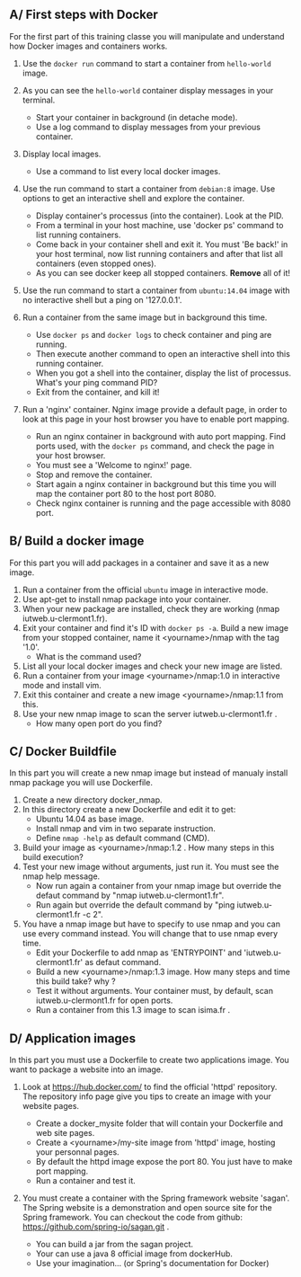 ## A/ First steps with Docker
For the first part of this training classe you will manipulate and understand how Docker images and containers works.

1. Use the `docker run` command to start a container from `hello-world` image.
2. As you can see the `hello-world` container display messages in your terminal.
    - Start your container in background (in detache mode).
    - Use a log command to display messages from your previous container.
3. Display local images.   
    - Use a command to list every local docker images. 
4. Use the run command to start a container from `debian:8` image. Use options to get an interactive shell and explore the container.
    - Display container's processus (into the container). Look at the PID.
    - From a terminal in your host machine, use 'docker ps' command to list running containers.
    - Come back in your container shell and exit it. You must 'Be back!' in your host terminal, now list running containers and after that list all containers (even stopped ones).
    - As you can see docker keep all stopped containers. **Remove** all of it!
5. Use the run command to start a container from `ubuntu:14.04` image with no interactive shell but a ping on '127.0.0.1'.
6. Run a container from the same image but in background this time.
    - Use `docker ps` and `docker logs` to check container and ping are running.
    - Then execute another command to open an interactive shell into this running container.
    - When you got a shell into the container, display the list of processus. What's your ping command PID?
    - Exit from the container, and kill it!

7. Run a 'nginx' container. Nginx image provide a default page, in order to look at this page in your host browser you have to enable port mapping.
    - Run an nginx container in background with auto port mapping. Find ports used, with the `docker ps` command, and check the page in your host browser.
    - You must see a 'Welcome to nginx!' page.
    - Stop and remove the container.
    - Start again a nginx container in background but this time you will map the container port 80 to the host port 8080. 
    - Check nginx container is running and the page accessible with 8080 port.

## B/ Build a docker image
For this part you will add packages in a container and save it as a new image.

1. Run a container from the official `ubuntu` image in interactive mode.
2. Use apt-get to install nmap package into your container.
3. When your new package are installed, check they are working (nmap iutweb.u-clermont1.fr).
4. Exit your container and find it's ID with `docker ps -a`. Build a new image from your stopped container, name it \<yourname\>/nmap with the tag '1.0'.
    - What is the command used?
5. List all your local docker images and check your new image are listed.
6. Run a container from your image \<yourname\>/nmap:1.0 in interactive mode and install vim.   
7. Exit this container and create a new image \<yourname\>/nmap:1.1 from this.
8. Use your new nmap image to scan the server iutweb.u-clermont1.fr .
    - How many open port do you find?

## C/ Docker Buildfile
In this part you will create a new nmap image but instead of manualy install nmap package you will use Dockerfile.

1. Create a new directory docker\_nmap.
2. In this directory create a new Dockerfile and edit it to get:
    - Ubuntu 14.04 as base image.
    - Install nmap and vim in two separate instruction.
    - Define `nmap -help` as default command (CMD).
3. Build your image as \<yourname\>/nmap:1.2 . How many steps in this build execution?
4. Test your new image without arguments, just run it. You must see the nmap help message.
    - Now run again a container from your nmap image but override the defaut command by "nmap iutweb.u-clermont1.fr".
    - Run again but override the default command by "ping iutweb.u-clermont1.fr -c 2".
5. You have a nmap image but have to specify to use nmap and you can use every command instead. You will change that to use nmap every time.
    - Edit your Dockerfile to add nmap as 'ENTRYPOINT' and 'iutweb.u-clermont1.fr' as defaut command.
    - Build a new \<yourname\>/nmap:1.3 image. How many steps and time this build take? why ? 
    - Test it without arguments. Your container must, by default, scan iutweb.u-clermont1.fr for open ports.
    - Run a container from this 1.3 image to scan isima.fr .

## D/ Application images
In this part you must use a Dockerfile to create two applications image. You want to package a website into an image.

1. Look at https://hub.docker.com/ to find the official 'httpd' repository. The repository info page give you tips to create an image with your website pages.
    - Create a docker\_mysite folder that will contain your Dockerfile and web site pages.
    - Create a \<yourname\>/my-site image from 'httpd' image, hosting your personnal pages.
    - By default the httpd image expose the port 80. You just have to make port mapping.
    - Run a container and test it.
    
2. You must create a container with the Spring framework website 'sagan'. The Spring website is a demonstration and open source site for the Spring framework. You can checkout the code from github: https://github.com/spring-io/sagan.git .
    - You can build a jar from the sagan project.
    - Your can use a java 8 official image from dockerHub.
    - Use your imagination... (or Spring's documentation for Docker)


